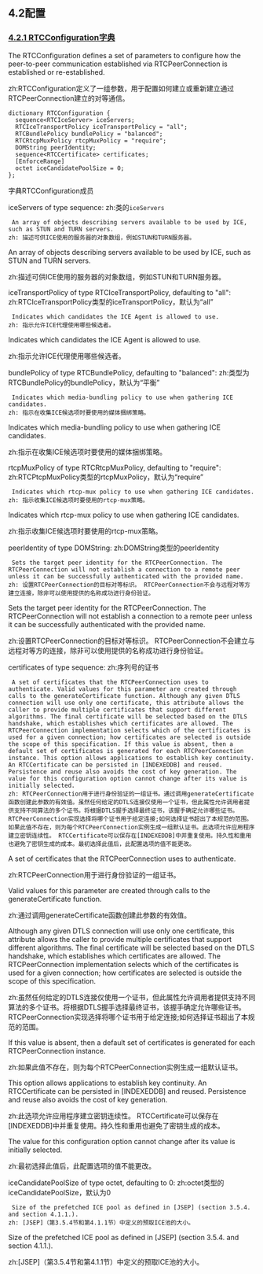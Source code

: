 ## 4.2配置
### [4.2.1 RTCConfiguration字典](http://w3c.github.io/webrtc-pc/#rtcconfiguration-dictionary)

The RTCConfiguration defines a set of parameters to configure how the peer-to-peer communication established via RTCPeerConnection is established or re-established.

zh:RTCConfiguration定义了一组参数，用于配置如何建立或重新建立通过RTCPeerConnection建立的对等通信。

```
dictionary RTCConfiguration {
  sequence<RTCIceServer> iceServers;
  RTCIceTransportPolicy iceTransportPolicy = "all";
  RTCBundlePolicy bundlePolicy = "balanced";
  RTCRtcpMuxPolicy rtcpMuxPolicy = "require";
  DOMString peerIdentity;
  sequence<RTCCertificate> certificates;
  [EnforceRange]
  octet iceCandidatePoolSize = 0;
};

```
字典RTCConfiguration成员

iceServers of type sequence<RTCIceServer>:
zh:<RTCIceServer>类的`iceServers`

	 An array of objects describing servers available to be used by ICE, such as STUN and TURN servers. 
	zh: 描述可供ICE使用的服务器的对象数组，例如STUN和TURN服务器。

An array of objects describing servers available to be used by ICE, such as STUN and TURN servers.

zh:描述可供ICE使用的服务器的对象数组，例如STUN和TURN服务器。

iceTransportPolicy of type RTCIceTransportPolicy, defaulting to "all":
zh:RTCIceTransportPolicy类型的iceTransportPolicy，默认为“all”

	 Indicates which candidates the ICE Agent is allowed to use. 
	zh: 指示允许ICE代理使用哪些候选者。

Indicates which candidates the ICE Agent is allowed to use.

zh:指示允许ICE代理使用哪些候选者。

bundlePolicy of type RTCBundlePolicy, defaulting to "balanced":
zh:类型为RTCBundlePolicy的bundlePolicy，默认为“平衡”

	 Indicates which media-bundling policy to use when gathering ICE candidates. 
	zh: 指示在收集ICE候选项时要使用的媒体捆绑策略。

Indicates which media-bundling policy to use when gathering ICE candidates.

zh:指示在收集ICE候选项时要使用的媒体捆绑策略。

rtcpMuxPolicy of type RTCRtcpMuxPolicy, defaulting to "require":
zh:RTCPtcpMuxPolicy类型的rtcpMuxPolicy，默认为“require”

	 Indicates which rtcp-mux policy to use when gathering ICE candidates. 
	zh: 指示收集ICE候选项时要使用的rtcp-mux策略。

Indicates which rtcp-mux policy to use when gathering ICE candidates.

zh:指示收集ICE候选项时要使用的rtcp-mux策略。

peerIdentity of type DOMString:
zh:DOMString类型的peerIdentity

	 Sets the target peer identity for the RTCPeerConnection. The RTCPeerConnection will not establish a connection to a remote peer unless it can be successfully authenticated with the provided name. 
	zh: 设置RTCPeerConnection的目标对等标识。 RTCPeerConnection不会与远程对等方建立连接，除非可以使用提供的名称成功进行身份验证。

Sets the target peer identity for the RTCPeerConnection. The RTCPeerConnection will not establish a connection to a remote peer unless it can be successfully authenticated with the provided name.

zh:设置RTCPeerConnection的目标对等标识。 RTCPeerConnection不会建立与远程对等方的连接，除非可以使用提供的名称成功进行身份验证。

certificates of type sequence<RTCCertificate>:
zh:序列号<RTCCertificate>的证书

	 A set of certificates that the RTCPeerConnection uses to authenticate. Valid values for this parameter are created through calls to the generateCertificate function. Although any given DTLS connection will use only one certificate, this attribute allows the caller to provide multiple certificates that support different algorithms. The final certificate will be selected based on the DTLS handshake, which establishes which certificates are allowed. The RTCPeerConnection implementation selects which of the certificates is used for a given connection; how certificates are selected is outside the scope of this specification. If this value is absent, then a default set of certificates is generated for each RTCPeerConnection instance. This option allows applications to establish key continuity. An RTCCertificate can be persisted in [INDEXEDDB] and reused. Persistence and reuse also avoids the cost of key generation. The value for this configuration option cannot change after its value is initially selected. 
	zh: RTCPeerConnection用于进行身份验证的一组证书。通过调用generateCertificate函数创建此参数的有效值。虽然任何给定的DTLS连接仅使用一个证书，但此属性允许调用者提供支持不同算法的多个证书。将根据DTLS握手选择最终证书，该握手确定允许哪些证书。 RTCPeerConnection实现选择将哪个证书用于给定连接;如何选择证书超出了本规范的范围。如果此值不存在，则为每个RTCPeerConnection实例生成一组默认证书。此选项允许应用程序建立密钥连续性。 RTCCertificate可以保存在[INDEXEDDB]中并重复使用。持久性和重用也避免了密钥生成的成本。最初选择此值后，此配置选项的值不能更改。

A set of certificates that the RTCPeerConnection uses to authenticate.

zh:RTCPeerConnection用于进行身份验证的一组证书。

Valid values for this parameter are created through calls to the generateCertificate function.

zh:通过调用generateCertificate函数创建此参数的有效值。

Although any given DTLS connection will use only one certificate, this attribute allows the caller to provide multiple certificates that support different algorithms. The final certificate will be selected based on the DTLS handshake, which establishes which certificates are allowed. The RTCPeerConnection implementation selects which of the certificates is used for a given connection; how certificates are selected is outside the scope of this specification.

zh:虽然任何给定的DTLS连接仅使用一个证书，但此属性允许调用者提供支持不同算法的多个证书。将根据DTLS握手选择最终证书，该握手确定允许哪些证书。 RTCPeerConnection实现选择将哪个证书用于给定连接;如何选择证书超出了本规范的范围。

If this value is absent, then a default set of certificates is generated for each RTCPeerConnection instance.

zh:如果此值不存在，则为每个RTCPeerConnection实例生成一组默认证书。

This option allows applications to establish key continuity. An RTCCertificate can be persisted in [INDEXEDDB] and reused. Persistence and reuse also avoids the cost of key generation.

zh:此选项允许应用程序建立密钥连续性。 RTCCertificate可以保存在[INDEXEDDB]中并重复使用。持久性和重用也避免了密钥生成的成本。

The value for this configuration option cannot change after its value is initially selected.

zh:最初选择此值后，此配置选项的值不能更改。

iceCandidatePoolSize of type octet, defaulting to 0:
zh:octet类型的iceCandidatePoolSize，默认为0

	 Size of the prefetched ICE pool as defined in [JSEP] (section 3.5.4. and section 4.1.1.). 
	zh: [JSEP]（第3.5.4节和第4.1.1节）中定义的预取ICE池的大小。

Size of the prefetched ICE pool as defined in [JSEP] (section 3.5.4. and section 4.1.1.).

zh:[JSEP]（第3.5.4节和第4.1.1节）中定义的预取ICE池的大小。
